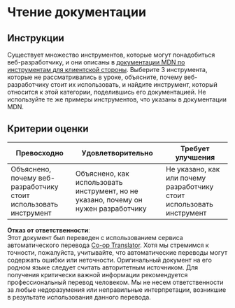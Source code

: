 <!--
CO_OP_TRANSLATOR_METADATA:
{
  "original_hash": "1ce4deaec80130d3a0a3c906568459fc",
  "translation_date": "2025-08-25T23:13:55+00:00",
  "source_file": "1-getting-started-lessons/1-intro-to-programming-languages/assignment.md",
  "language_code": "ru"
}
-->
# Чтение документации

## Инструкции

Существует множество инструментов, которые могут понадобиться веб-разработчику, и они описаны в [документации MDN по инструментам для клиентской стороны](https://developer.mozilla.org/docs/Learn/Tools_and_testing/Understanding_client-side_tools/Overview). Выберите 3 инструмента, которые не рассматривались в уроке, объясните, почему веб-разработчику стоит их использовать, и найдите инструмент, который относится к этой категории, поделившись его документацией. Не используйте те же примеры инструментов, что указаны в документации MDN.

## Критерии оценки

Превосходно | Удовлетворительно | Требует улучшения
--- | --- | -- |
|Объяснено, почему веб-разработчику стоит использовать инструмент| Объяснено, как использовать инструмент, но не указано, почему он нужен разработчику| Не указано, как или почему разработчику стоит использовать инструмент  |

**Отказ от ответственности**:  
Этот документ был переведен с использованием сервиса автоматического перевода [Co-op Translator](https://github.com/Azure/co-op-translator). Хотя мы стремимся к точности, пожалуйста, учитывайте, что автоматические переводы могут содержать ошибки или неточности. Оригинальный документ на его родном языке следует считать авторитетным источником. Для получения критически важной информации рекомендуется профессиональный перевод человеком. Мы не несем ответственности за любые недоразумения или неправильные интерпретации, возникшие в результате использования данного перевода.